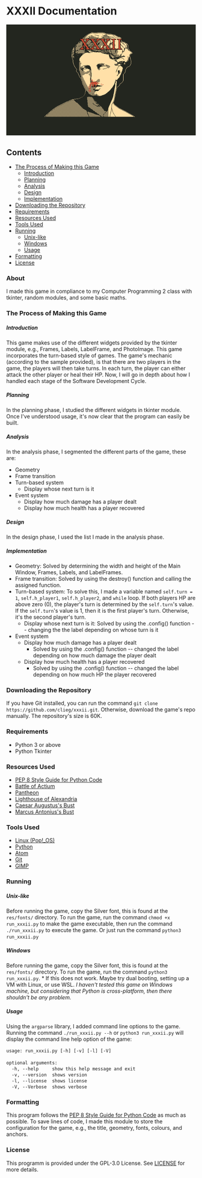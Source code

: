 # XXXII Documentation
![screenshot](res/cover.png)

## Contents
* [The Process of Making this Game](#the-process-of-making-this-game)
    * [Introduction](#ntroduction)
    * [Planning](#planning)
    * [Analysis](#analysis)
    * [Design](#design)
    * [Implementation](#mplementation)
* [Downloading the Repository](#downloading-the-repository)
* [Requirements](#requirements)
* [Resources Used](#resources-used)
* [Tools Used](#tools-used)
* [Running](#running)
    * [Unix-like](#unix-like)
    * [Windows](#windows)
    * [Usage](#usage)
* [Formatting](#formatting)
* [License](#license)

### About
I made this game in compliance to my Computer Programming 2 class with tkinter, random modules, and some basic maths.


### The Process of Making this Game
##### Introduction
This game makes use of the different widgets provided by the tkinter module, e.g., Frames, Labels, LabelFrame, and PhotoImage. This game incorporates the turn-based style of games.
The game's mechanic (according to the sample provided), is that there are two players in the game, the players will then take turns. In each turn, the player can either attack the other player or heal their HP.
Now, I will go in depth about how I handled each stage of the Software Development Cycle.


##### Planning
In the planning phase, I studied the different widgets in tkinter module. Once I've understood usage, it's now clear that the program can easily be built.


##### Analysis
In the analysis phase, I segmented the different parts of the game, these are:
* Geometry
* Frame transition
* Turn-based system
    * Display whose next turn is it
* Event system 
    * Display how much damage has a player dealt
    * Display how much health has a player recovered


##### Design
In the design phase, I used the list I made in the analysis phase.


##### Implementation
* Geometry: Solved by determining the width and height of the Main Window, Frames, Labels, and LabelFrames.
* Frame transition: Solved by using the destroy() function and calling the assigned function.
* Turn-based system: To solve this, I made a variable named `self.turn = 1`, `self.h_player1`, `self.h_player2`, and `while` loop. If both players HP are above zero (0), the player's turn is determined by the `self.turn`'s value. If the `self.turn`'s value is 1, then it is the first player's turn. Otherwise, it's the second player's turn.
    * Display whose next turn is it: Solved by using the .config() function -- changing the the label depending on whose turn is it
* Event system
    * Display how much damage has a player dealt
        * Solved by using the .config() function -- changed the label depending on how much damage the player dealt
    * Display how much health has a player recovered
        * Solved by using the .config() function -- changed the label depending on how much HP the player recovered


### Downloading the Repository
If you have Git installed, you can run the command `git clone https://github.com/clieg/xxxii.git`. Otherwise, download the game's repo manually.
The repository's size is 60K.


### Requirements
* Python 3 or above
* Python Tkinter


### Resources Used
* [PEP 8 Style Guide for Python Code](https://python.org/dev/peps/pep-0008)
* [Battle of Actium](https://en.wikipedia.org/wiki/Battle_of_Actium)
* [Pantheon](https://en.wikipedia.org/wiki/Pantheon,_Rome)
* [Lighthouse of Alexandria](https://en.wikipedia.org/wiki/Alexandria_lighthouse)
* [Caesar Augustus's Bust](https://upload.wikimedia.org/wikipedia/commons/0/0b/Augustus_Bevilacqua_Glyptothek_Munich_317.jpg)
* [Marcus Antonius's Bust](https://upload.wikimedia.org/wikipedia/commons/2/21/Marcus_Antonius_marble_bust_in_the_Vatican_Museums.jpg)


### Tools Used
* [Linux (Pop!_OS)](https://pop.system76.com/)
* [Python](https://python.org)
* [Atom](https://atom.io)
* [Git](https://git-scm.com)
* [GIMP](https://gimp.org)


### Running
##### Unix-like
Before running the game, copy the Silver font, this is found at the `res/fonts/` directory.
To run the game, run the command `chmod +x run_xxxii.py` to make the game executable, then run the command `./run_xxxii.py` to execute the game.
Or just run the command `python3 run_xxxii.py`


##### Windows
Before running the game, copy the Silver font, this is found at the `res/fonts/` directory.
To run the game, run the command `python3 run_xxxii.py`.
    * If this does not work. Maybe try dual booting, setting up a VM with Linux, or use WSL.
*I haven't tested this game on Windows machine, but considering that Python is cross-platform, then there shouldn't be any problem.*


##### Usage
Using the `argparse` library, I added command line options to the game. Running the command `./run_xxxii.py --h` or `python3 run_xxxii.py` will display the command line help option of the game:
```
usage: run_xxxii.py [-h] [-v] [-l] [-V]

optional arguments:
  -h, --help     show this help message and exit
  -v, --version  shows version
  -l, --license  shows license
  -V, --Verbose  shows verbose
```


### Formatting
This program follows the [PEP 8 Style Guide for Python Code](https://python.org/dev/peps/pep-0008) as much as possible.
To save lines of code, I made this module to store the configuration for the game, e.g., the title, geometry, fonts, colours, and anchors.


### License
This programm is provided under the GPL-3.0 License. See [LICENSE](https://github.com/clieg/xxxii/blob/master/LICENSE) for more details.